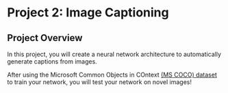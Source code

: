 # Project 2: Image Captioning  
## Project Overview  
In this project, you will create a neural network architecture to automatically generate captions from images.

After using the Microsoft Common Objects in COntext [(MS COCO) dataset](http://cocodataset.org/#home) to train your network, you will test your network on novel images!

